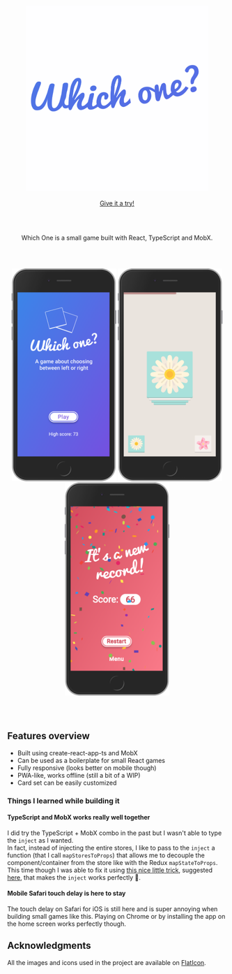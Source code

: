 <p align="center">
<img src="https://raw.githubusercontent.com/mmazzarolo/which-one/master/.github/which-one-white-bg.png" width="420"></img><br />  <br /> 
<a href="http://mmazzarolo.com/which-one/">Give it a try!</a> 
</p>

&nbsp;  
&nbsp;

<p align="center">Which One is a small game built with React, TypeScript and MobX.</p>

&nbsp;  
&nbsp;

<p align="center">
<img src="https://raw.githubusercontent.com/mmazzarolo/which-one/master/.github/screenshot-1.png" width="240"></img>
<img src="https://raw.githubusercontent.com/mmazzarolo/which-one/master/.github/screenshot-2.png" width="240"></img>
<img src="https://raw.githubusercontent.com/mmazzarolo/which-one/master/.github/screenshot-3.png" width="240"></img>
</p>
 
&nbsp;  
&nbsp;

## Features overview
- Built using create-react-app-ts and MobX
- Can be used as a boilerplate for small React games
- Fully responsive (looks better on mobile though)
- PWA-like, works offline (still a bit of a WIP)
- Card set can be easily customized


### Things I learned while building it
#### TypeScript and MobX works really well together
I did try the TypeScript + MobX combo in the past but I wasn't able to type the `inject` as I wanted.  
In fact, instead of injecting the entire stores, I like to pass to the `inject` a function (that I call `mapStoresToProps`) that allows me to decouple the component/container from the store like with the Redux `mapStateToProps`.  
This time though I was able to fix it using [this nice little trick](https://github.com/mmazzarolo/which-one/blob/master/src/%40types/mobx-react.d.ts), suggested [here](https://github.com/mobxjs/mobx-react/issues/256), that makes the `inject` works perfectly 🎉.


#### Mobile Safari touch delay is here to stay
The touch delay on Safari for iOS is still here and is super annoying when building small games like this. 
Playing on Chrome or by installing the app on the home screen works perfectly though.  

## Acknowledgments
All the images and icons used in the project are available on [FlatIcon](https://www.flaticon.com/).

